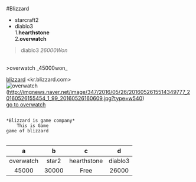 #Blizzard
* starcraft2<br>
* diablo3<br>
1.**hearthstone**<br>
2.**overwatch**<br>

>diablo3 _26000Won_
<br>
>overwatch _45000won_

[blizzard](kr.blizzard.com)
<kr.blizzard.com><br>
![overwatch] (http://imgnews.naver.net/image/347/2016/05/26/2016052615514349777_20160526155454_1_99_20160526160609.jpg?type=w540)<br>
[go to overwatch][Overwatch]

<pre>
<code>
*Blizzard is game company*
	This is Game
game of blizzard
</code>
</pre>

| a | b | c | d|
| :---: | :---: | :---: | :---: |
| overwatch | star2 | hearthstone | diablo3 |
| 45000     | 30000 | Free        | 26000   |


[Overwatch]: https://playoverwatch.com/ko-kr/
